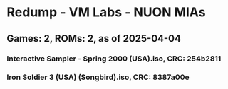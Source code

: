 # Redump - VM Labs - NUON MIAs
## Games: 2, ROMs: 2, as of 2025-04-04

### Interactive Sampler - Spring 2000 (USA).iso, CRC: 254b2811
### Iron Soldier 3 (USA) (Songbird).iso, CRC: 8387a00e
